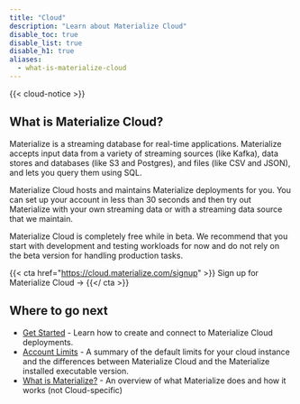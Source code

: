 ```yaml
---
title: "Cloud"
description: "Learn about Materialize Cloud"
disable_toc: true
disable_list: true
disable_h1: true
aliases:
  - what-is-materialize-cloud
---
```


{{< cloud-notice >}}

## What is Materialize Cloud?

Materialize is a streaming database for real-time applications. Materialize
accepts input data from a variety of streaming sources (like Kafka), data stores and databases (like S3 and Postgres), and files
(like CSV and JSON), and lets you query them using SQL.

Materialize Cloud hosts and maintains Materialize deployments for you. You can set up your account in less than 30 seconds and then try out Materialize with your own streaming data or with a streaming data source that we maintain.

Materialize Cloud is completely free while in beta. We recommend that you start with development and testing workloads for now and do not rely on the beta version for handling production tasks.

{{< cta href="https://cloud.materialize.com/signup" >}}
Sign up for Materialize Cloud →
{{</ cta >}}

## Where to go next

* [Get Started](../get-started) - Learn how to create and connect to Materialize Cloud deployments.
* [Account Limits](../account-limits) - A summary of the default limits for your cloud instance and the differences between Materialize Cloud and the Materialize installed executable version.
* [What is Materialize?](/overview/what-is-materialize) - An overview of what Materialize does and how it works (not Cloud-specific)
